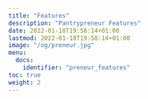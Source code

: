 ```yaml
---
title: "Features"
description: "Pantrypreneur Features"
date: 2022-01-18T19:58:14+01:00
lastmod: 2022-01-18T19:58:14+01:00
image: "/og/preneur.jpg"
menu:
  docs:
    identifier: "preneur_features"
toc: true
weight: 2
---
```


